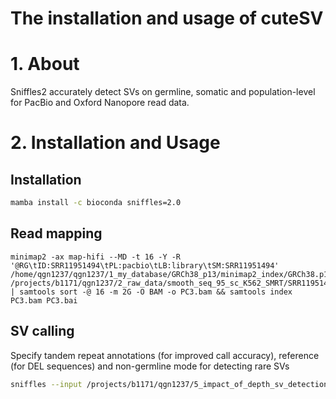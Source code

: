 # The installation and usage of cuteSV

# 1. About

Sniffles2 accurately detect SVs on germline, somatic and population-level for PacBio and Oxford Nanopore read data.

# 2. Installation and Usage

## Installation

```bash
mamba install -c bioconda sniffles=2.0
```

## Read mapping

```
minimap2 -ax map-hifi --MD -t 16 -Y -R '@RG\tID:SRR11951494\tPL:pacbio\tLB:library\tSM:SRR11951494' /home/qgn1237/qgn1237/1_my_database/GRCh38_p13/minimap2_index/GRCh38.p13.genome.mmi /projects/b1171/qgn1237/2_raw_data/smooth_seq_95_sc_K562_SMRT/SRR11951494/SRR11951494.fastq | samtools sort -@ 16 -m 2G -O BAM -o PC3.bam && samtools index PC3.bam PC3.bai
```

## SV calling

Specify tandem repeat annotations (for improved call accuracy), reference (for DEL sequences) and non-germline mode for detecting rare SVs

```bash
sniffles --input /projects/b1171/qgn1237/5_impact_of_depth_sv_detection/2_cell_line_SV/SKBR3_CLR/5X_depth/SKBR3_CLR_5X.bam --vcf sniffles.vcf --tandem-repeats /projects/b1171/qgn1237/1_my_database/GRCh38_p13/sniffles2_compatible_tandem_repeat/human_GRCh38_no_alt_analysis_set.trf.bed --reference /projects/b1171/qgn1237/1_my_database/GRCh38_p13/GRCh38.p13.genome.fa --minsupport auto --minsvlen 50
```